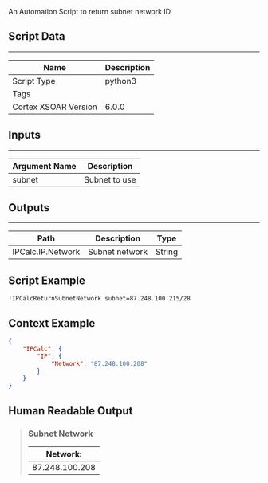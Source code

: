 An Automation Script to return subnet network ID

## Script Data

---

| **Name** | **Description** |
| --- | --- |
| Script Type | python3 |
| Tags |  |
| Cortex XSOAR Version | 6.0.0 |

## Inputs

---

| **Argument Name** | **Description** |
| --- | --- |
| subnet | Subnet to use |

## Outputs

---

| **Path** | **Description** | **Type** |
| --- | --- | --- |
| IPCalc.IP.Network | Subnet network | String |


## Script Example

```!IPCalcReturnSubnetNetwork subnet=87.248.100.215/28```

## Context Example

```json
{
    "IPCalc": {
        "IP": {
            "Network": "87.248.100.208"
        }
    }
}
```

## Human Readable Output

>### Subnet Network
>
>|Network:|
>|---|
>| 87.248.100.208 |

